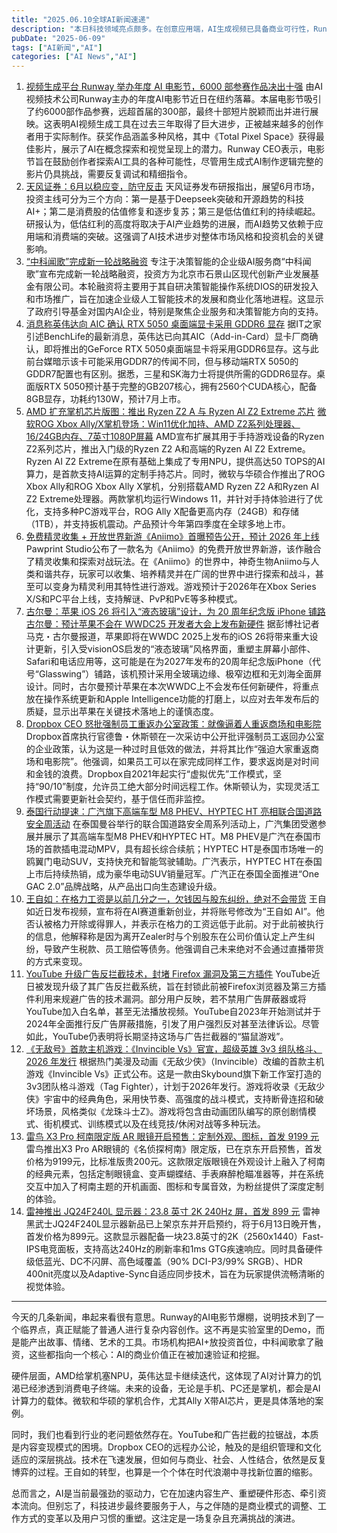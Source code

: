 ```yaml
---
title: "2025.06.10全球AI新闻速递"
description: "本日科技领域亮点颇多。在创意应用端，AI生成视频已具备商业可行性，Runway电影节参赛作品激增，展示了AI在内容创作领域的成熟度。市场层面，有机构将AI+列为六月投资主线，企业级AI服务商中科闻歌完成新融资，均印证了AI的商业化落地和战略地位日益提升。硬件方面，AMD推出带AI单元的新款掌机芯片，英伟达桌面显卡信息曝光，显示硬件迭代正紧密结合AI能力。同时，苹果iOS新设计和WWDC预期透露软件生态的演进方向。整体来看，AI正从技术概念深入到具体的应用场景、投资策略和硬件基础中，同时行业也在应对远程办公、内容变现等持续的挑战。"
pubDate: "2025-06-09"
tags: ["AI新闻","AI"]
categories: ["AI News","AI"]
---
```


1. [视频生成平台 Runway 举办年度 AI 电影节，6000 部参赛作品决出十强](https://www.ithome.com/0/859/316.htm)
   由AI视频技术公司Runway主办的年度AI电影节近日在纽约落幕。本届电影节吸引了约6000部作品参赛，远超首届的300部，最终十部短片脱颖而出并进行展映。这表明AI视频生成工具在过去三年取得了巨大进步，正被越来越多的创作者用于实际制作。获奖作品涵盖多种风格，其中《Total Pixel Space》获得最佳影片，展示了AI在概念探索和视觉呈现上的潜力。Runway CEO表示，电影节旨在鼓励创作者探索AI工具的各种可能性，尽管用生成式AI制作逻辑完整的影片仍具挑战，需要反复调试和精细指令。
2. [天风证券：6月以稳应变，防守反击](https://36kr.com/newsflashes/3328502268963328?f=rss)
   天风证券发布研报指出，展望6月市场，投资主线可分为三个方向：第一是基于Deepseek突破和开源趋势的科技AI+；第二是消费股的估值修复和逐步复苏；第三是低估值红利的持续崛起。研报认为，低估红利的高度将取决于AI产业趋势的进展，而AI趋势又依赖于应用端和消费端的突破。这强调了AI技术进步对整体市场风格和投资机会的关键影响。
3. [“中科闻歌”完成新一轮战略融资](https://36kr.com/newsflashes/3328530684799491?f=rss)
   专注于决策智能的企业级AI服务商“中科闻歌”宣布完成新一轮战略融资，投资方为北京市石景山区现代创新产业发展基金有限公司。本轮融资将主要用于其自研决策智能操作系统DIOS的研发投入和市场推广，旨在加速企业级人工智能技术的发展和商业化落地进程。这显示了政府引导基金对国内AI企业，特别是聚焦企业服务和决策智能方向的支持。
4. [消息称英伟达向 AIC 确认 RTX 5050 桌面端显卡采用 GDDR6 显存](https://www.ithome.com/0/859/321.htm)
   据IT之家引述BenchLife的最新消息，英伟达已向其AIC（Add-in-Card）显卡厂商确认，即将推出的GeForce RTX 5050桌面端显卡将采用GDDR6显存。这与此前台媒暗示该卡可能采用GDDR7的传闻不同，但与移动端RTX 5050的GDDR7配置也有区别。据悉，三星和SK海力士将提供所需的GDDR6显存。桌面版RTX 5050预计基于完整的GB207核心，拥有2560个CUDA核心，配备8GB显存，功耗约130W，预计7月上市。
5. [AMD 扩充掌机芯片版图：推出 Ryzen Z2 A 与 Ryzen AI Z2 Extreme 芯片](https://www.ithome.com/0/859/305.htm) [微软ROG Xbox Ally/X掌机登场：Win11优化加持、AMD Z2系列处理器、16/24GB内存、7英寸1080P屏幕](https://www.ithome.com/0/859/299.htm)
   AMD宣布扩展其用于手持游戏设备的Ryzen Z2系列芯片，推出入门级的Ryzen Z2 A和高端的Ryzen AI Z2 Extreme。Ryzen AI Z2 Extreme在原有基础上集成了专用NPU，提供高达50 TOPS的AI算力，是首款支持AI运算的定制手持芯片。同时，微软与华硕合作推出了ROG Xbox Ally和ROG Xbox Ally X掌机，分别搭载AMD Ryzen Z2 A和Ryzen AI Z2 Extreme处理器。两款掌机均运行Windows 11，并针对手持体验进行了优化，支持多种PC游戏平台，ROG Ally X配备更高内存（24GB）和存储（1TB），并支持扳机震动。产品预计今年第四季度在全球多地上市。
6. [免费精灵收集 + 开放世界新游《Aniimo》首曝预告公开，预计 2026 年上线](https://www.ithome.com/0/859/303.htm)
   Pawprint Studio公布了一款名为《Aniimo》的免费开放世界新游，该作融合了精灵收集和探索对战玩法。在《Aniimo》的世界中，神奇生物Aniimo与人类和谐共存，玩家可以收集、培养精灵并在广阔的世界中进行探索和战斗，甚至可以变身为精灵利用其特性进行游戏。游戏预计于2026年在Xbox Series X/S和PC平台上线，支持解谜、PvP和PvE等多种模式。
7. [古尔曼：苹果 iOS 26 将引入“液态玻璃”设计，为 20 周年纪念版 iPhone 铺路](https://www.ithome.com/0/859/300.htm) [古尔曼：预计苹果不会在 WWDC25 开发者大会上发布新硬件](https://www.ithome.com/0/859/306.htm)
   据彭博社记者马克・古尔曼报道，苹果即将在WWDC 2025上发布的iOS 26将带来重大设计更新，引入受visionOS启发的“液态玻璃”风格界面，重塑主屏幕小部件、Safari和电话应用等，这可能是在为2027年发布的20周年纪念版iPhone（代号“Glasswing”）铺路，该机预计采用全玻璃边缘、极窄边框和无刘海全面屏设计。同时，古尔曼预计苹果在本次WWDC上不会发布任何新硬件，将重点放在操作系统更新和Apple Intelligence功能的打磨上，以应对去年发布后的质疑，显示出苹果在关键技术落地上的谨慎态度。
8. [Dropbox CEO 怒批强制员工重返办公室政策：就像逼着人重返商场和电影院](https://www.ithome.com/0/859/313.htm)
   Dropbox首席执行官德鲁・休斯顿在一次采访中公开批评强制员工返回办公室的企业政策，认为这是一种过时且低效的做法，并将其比作“强迫大家重返商场和电影院”。他强调，如果员工可以在家完成同样工作，要求返岗是对时间和金钱的浪费。Dropbox自2021年起实行“虚拟优先”工作模式，坚持“90/10”制度，允许员工绝大部分时间远程工作。休斯顿认为，实现灵活工作模式需要更新社会契约，基于信任而非监控。
9. [泰国行动提速：广汽旗下高端车型 M8 PHEV、HYPTEC HT 亮相联合国道路安全周活动](https://www.ithome.com/0/859/319.htm)
   在泰国曼谷举行的联合国道路安全周系列活动上，广汽集团受邀参展并展示了其高端车型M8 PHEV和HYPTEC HT。M8 PHEV是广汽在泰国市场的首款插电混动MPV，具有超长综合续航；HYPTEC HT是泰国市场唯一的鸥翼门电动SUV，支持快充和智能驾驶辅助。广汽表示，HYPTEC HT在泰国上市后持续热销，成为豪华电动SUV销量冠军。广汽正在泰国全面推进“One GAC 2.0”品牌战略，从产品出口向生态建设升级。
10. [王自如：在格力工资是以前几分之一，欠钱因与股东纠纷，绝对不会带货](https://www.ithome.com/0/859/273.htm)
   王自如近日发布视频，宣布将在AI赛道重新创业，并将账号修改为“王自如 AI”。他否认被格力开除或得罪人，并表示在格力的工资远低于此前。对于此前被执行的信息，他解释称是因为离开Zealer时与个别股东在公司价值认定上产生纠纷，导致产生税款、员工赔偿等债务。他强调自己未来绝对不会通过直播带货的方式来变现。
11. [YouTube 升级广告反拦截技术，封堵 Firefox 漏洞及第三方插件](https://www.ithome.com/0/859/272.htm)
   YouTube近日被发现升级了其广告反拦截系统，旨在封锁此前被Firefox浏览器及第三方插件利用来规避广告的技术漏洞。部分用户反映，若不禁用广告屏蔽器或将YouTube加入白名单，甚至无法播放视频。YouTube自2023年开始测试并于2024年全面推行反广告屏蔽措施，引发了用户强烈反对甚至法律诉讼。尽管如此，YouTube仍表明将长期坚持这场与广告拦截器的“猫鼠游戏”。
12. [《无敌号》首款主机游戏：《Invincible Vs》官宣，超级英雄 3v3 组队格斗、2026 年发行](https://www.ithome.com/0/859/297.htm)
   根据热门美漫及动画《无敌少侠》（Invincible）改编的首款主机游戏《Invincible Vs》正式公布。这是一款由Skybound旗下新工作室打造的3v3团队格斗游戏（Tag Fighter），计划于2026年发行。游戏将收录《无敌少侠》宇宙中的经典角色，采用快节奏、高强度的战斗模式，支持断骨连招和破坏场景，风格类似《龙珠斗士Z》。游戏将包含由动画团队编写的原创剧情模式、街机模式、训练模式以及在线竞技/休闲对战等多种玩法。
13. [雷鸟 X3 Pro 柯南限定版 AR 眼镜开启预售：定制外观、图标，首发 9199 元](https://www.ithome.com/0/859/280.htm)
   雷鸟推出X3 Pro AR眼镜的《名侦探柯南》限定版，已在京东开启预售，首发价格为9199元，比标准版贵200元。这款限定版眼镜在外观设计上融入了柯南的经典元素，包括定制眼镜盒、变声蝴蝶结、手表麻醉枪瞄准器等，并在系统交互中加入了柯南主题的开机画面、图标和专属音效，为粉丝提供了深度定制的体验。
14. [雷神推出 JQ24F240L 显示器：23.8 英寸 2K 240Hz 屏，首发 899 元](https://www.ithome.com/0/859/279.htm)
   雷神黑武士JQ24F240L显示器新品已上架京东并开启预约，将于6月13日晚开售，首发价格为899元。这款显示器配备一块23.8英寸的2K（2560x1440）Fast-IPS电竞面板，支持高达240Hz的刷新率和1ms GTG疾速响应。同时具备硬件级低蓝光、DC不闪屏、高色域覆盖（90% DCI-P3/99% SRGB）、HDR 400nit亮度以及Adaptive-Sync自适应同步技术，旨在为玩家提供流畅清晰的视觉体验。

---

今天的几条新闻，串起来看很有意思。Runway的AI电影节爆棚，说明技术到了一个临界点，真正赋能了普通人进行复杂内容创作。这不再是实验室里的Demo，而是能产出故事、情绪、艺术的工具。市场机构把AI+放投资首位，中科闻歌拿了融资，这些都指向一个核心：AI的商业价值正在被加速验证和挖掘。

硬件层面，AMD给掌机塞NPU，英伟达显卡继续迭代，这体现了AI对计算力的饥渴已经渗透到消费电子终端。未来的设备，无论是手机、PC还是掌机，都会是AI计算力的载体。微软和华硕的掌机合作，尤其Ally X带AI芯片，更是具体落地的案例。

同时，我们也看到行业的老问题依然存在。YouTube和广告拦截的拉锯战，本质是内容变现模式的困境。Dropbox CEO的远程办公论，触及的是组织管理和文化适应的深层挑战。技术在飞速发展，但如何与商业、社会、人性结合，依然是反复博弈的过程。王自如的转型，也算是一个个体在时代浪潮中寻找新位置的缩影。

总而言之，AI是当前最强劲的驱动力，它在加速内容生产、重塑硬件形态、牵引资本流向。但别忘了，科技进步最终要服务于人，与之伴随的是商业模式的调整、工作方式的变革以及用户习惯的重塑。这注定是一场复杂且充满挑战的演进。
